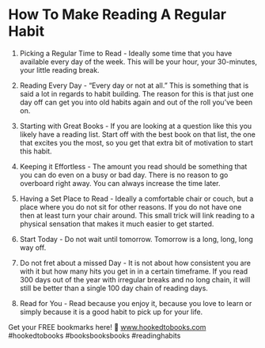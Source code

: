 # How To Make Reading A  Regular Habit

1. Picking a Regular Time to Read - Ideally some time that you have available every day of the week. This will be your hour, your 30-minutes, your little reading break.

2. Reading Every Day - “Every day or not at all.” This is something that is said a lot in regards to habit building. The reason for this is that just one day off can get you into old habits again and out of the roll you’ve been on.

3. Starting with Great Books - If you are looking at a question like this you likely have a reading list. Start off with the best book on that list, the one that excites you the most, so you get that extra bit of motivation to start this habit.

4. Keeping it Effortless - The amount you read should be something that you can do even on a busy or bad day. There is no reason to go overboard right away. You can always increase the time later.

5. Having a Set Place to Read - Ideally a comfortable chair or couch, but a place where you do not sit for other reasons. If you do not have one then at least turn your chair around. This small trick will link reading to a physical sensation that makes it much easier to get started.

6. Start Today - Do not wait until tomorrow. Tomorrow is a long, long, long way off.

7. Do not fret about a missed Day - It is not about how consistent you are with it but how many hits you get in in a certain timeframe. If you read 300 days out of the year with irregular breaks and no long chain, it will still be better than a single 100 day chain of reading days.

8. Read for You - Read because you enjoy it, because you love to learn or simply because it is a good habit to pick up for your life.

Get your FREE bookmarks here!
🔖 www.hookedtobooks.com
#hookedtobooks #booksbooksbooks #readinghabits
